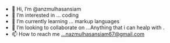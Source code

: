 - 👋 Hi, I’m @anzmulhasansiam
- 👀 I’m interested in ... coding
- 🌱 I’m currently learning ... markup languages 
- 💞️ I’m looking to collaborate on ...Anything that i can healp with .
- 📫 How to reach me ...nazmulhasansiam67@gmail.com

<!---
NazmulHasanSiam/NazmulHasanSiam is a ✨ special ✨ repository because its `README.md` (this file) appears on your GitHub profile.
You can click the Preview link to take a look at your changes.
--->
